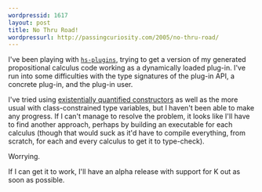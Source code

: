 ```yaml
---
wordpressid: 1617
layout: post
title: No Thru Road!
wordpressurl: http://passingcuriosity.com/2005/no-thru-road/
---
```

I've been playing with <a href="http://www.cse.unsw.edu.au/~dons/hs-plugins/"><code>hs-plugins</code></a>, trying to get a version of my generated propositional calculus code working as a dynamically loaded plug-in. I've run into some difficulties with the type signatures of the plug-in API, a concrete plug-in, and the plug-in user.

I've tried using <a href="http://www.haskell.org/ghc/docs/5.00/set/existential-quantification.html">existentially quantified constructors</a> as well as the more usual with class-constrained type variables, but I haven't been able to make any progress. If I can't manage to resolve the problem, it looks like I'll have to find another approach, perhaps by building an executable for each calculus (though that would suck as it'd have to compile everything, from scratch, for each and every calculus to get it to type-check).

Worrying.

If I can get it to work, I'll have an alpha release with support for K out as soon as possible.
